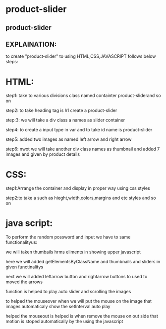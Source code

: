 # product-slider
 


## product-slider

## EXPLAINATION:
 to create "product-slider" to using HTML,CSS,JAVASCRIPT follows below steps:

 # HTML:
 step1: take to various divisions class named containter  product-sliderand so on

 step2: to take heading tag is h1 create a product-slider

 step:3: we will take a div  class a names as slider container

 step4: to  create a input type in var and to take id name is product-slider

 step5: added two images as named left arrow and right arrow

 step6: nwxt we will take another div class names as thumbnail and added 7 images
 and given by product details

 # CSS:

 step1:Arrange the container and display in proper way using css styles

 step2:to take a such as hieght,width,colors,margins and etc styles and so on 


 # java script:
To perform the random possword and input we have to same functionalityus:

we will taken thumbails hrms eliments in showing upper javascript 

here we will added getElementsByClassName and thumbnails and sliders in given functinalitys

next we will added leftarrow button and rightarrow buttons to used to moved the arrows

function is helped to play auto slider and scrolling the images

to helped the mouseover when we will put the mouse on the image that images automaticaly show the setInterval auto play

helped the mouseout is helped is when remove the mouse on out side that motion is stoped automatically by the using the javascript 




 